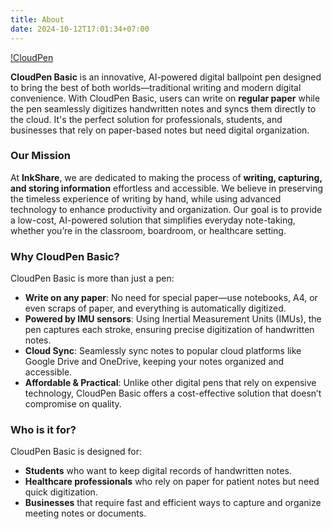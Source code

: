 ```yaml
---
title: About
date: 2024-10-12T17:01:34+07:00
---
```


[!CloudPen](images/cloudpen.jpg)

**CloudPen Basic** is an innovative, AI-powered digital ballpoint pen designed to bring the best of both worlds—traditional writing and modern digital convenience. With CloudPen Basic, users can write on **regular paper** while the pen seamlessly digitizes handwritten notes and syncs them directly to the cloud. It's the perfect solution for professionals, students, and businesses that rely on paper-based notes but need digital organization.

### Our Mission

At **InkShare**, we are dedicated to making the process of **writing, capturing, and storing information** effortless and accessible. We believe in preserving the timeless experience of writing by hand, while using advanced technology to enhance productivity and organization. Our goal is to provide a low-cost, AI-powered solution that simplifies everyday note-taking, whether you’re in the classroom, boardroom, or healthcare setting.

### Why CloudPen Basic?

CloudPen Basic is more than just a pen:

- **Write on any paper**: No need for special paper—use notebooks, A4, or even scraps of paper, and everything is automatically digitized.
- **Powered by IMU sensors**: Using Inertial Measurement Units (IMUs), the pen captures each stroke, ensuring precise digitization of handwritten notes.
- **Cloud Sync**: Seamlessly sync notes to popular cloud platforms like Google Drive and OneDrive, keeping your notes organized and accessible.
- **Affordable & Practical**: Unlike other digital pens that rely on expensive technology, CloudPen Basic offers a cost-effective solution that doesn’t compromise on quality.

### Who is it for?

CloudPen Basic is designed for:

- **Students** who want to keep digital records of handwritten notes.
- **Healthcare professionals** who rely on paper for patient notes but need quick digitization.
- **Businesses** that require fast and efficient ways to capture and organize meeting notes or documents.
